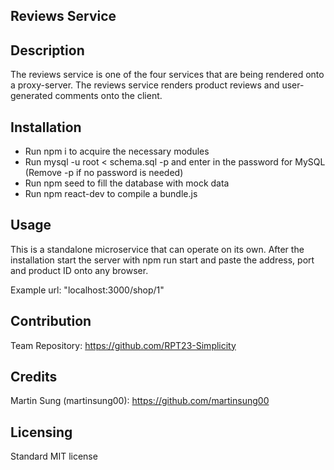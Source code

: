 ## Reviews Service

## Description
The reviews service is one of the four services that are being rendered onto a proxy-server. The reviews service renders product reviews and user-generated comments onto the client.

## Installation
- Run npm i to acquire the necessary modules
- Run mysql -u root < schema.sql -p and enter in the password for MySQL (Remove -p if no password is needed)
- Run npm seed to fill the database with mock data
- Run npm react-dev to compile a bundle.js

## Usage
This is a standalone microservice that can operate on its own. After the installation start the server with npm run start and paste the address, port and product ID onto any browser. 

Example url: "localhost:3000/shop/1"

## Contribution
Team Repository: https://github.com/RPT23-Simplicity

## Credits
Martin Sung (martinsung00): https://github.com/martinsung00

## Licensing
Standard MIT license
